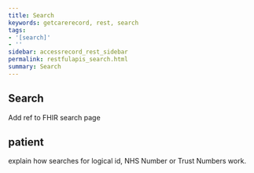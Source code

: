 ```yaml
---
title: Search
keywords: getcarerecord, rest, search
tags:
- '[search]'
- ''
sidebar: accessrecord_rest_sidebar
permalink: restfulapis_search.html
summary: Search
---
```


## Search ##

Add ref to FHIR search page

## patient ##

explain how searches for logical id, NHS Number or Trust Numbers work.
